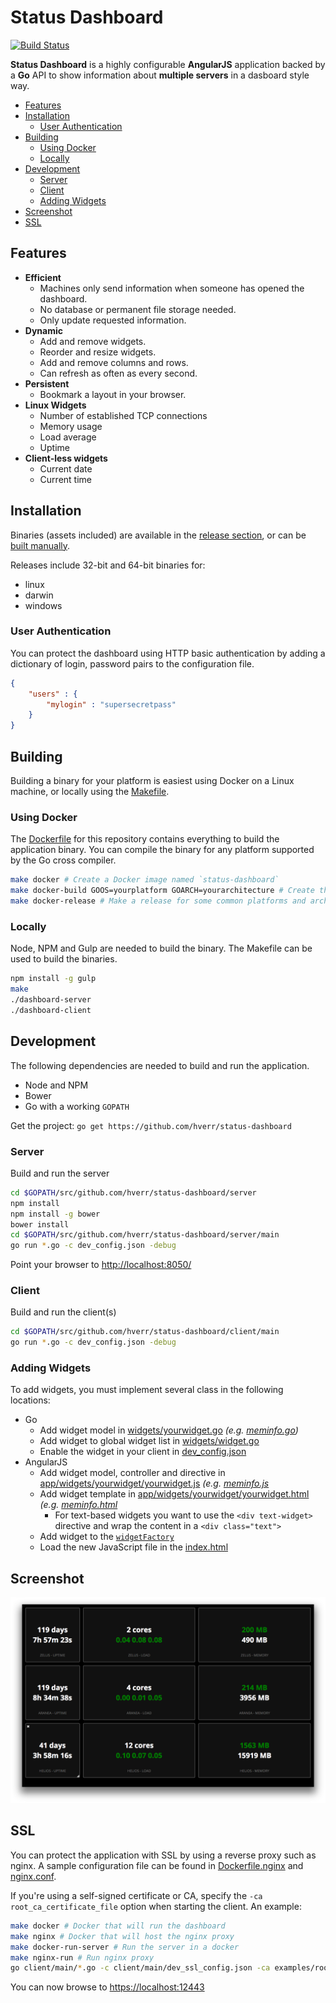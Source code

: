 # Status Dashboard
[![Build Status](https://travis-ci.org/hverr/status-dashboard.svg?branch=master)](https://travis-ci.org/hverr/status-dashboard)

**Status Dashboard** is a highly configurable **AngularJS** application backed by a **Go** API to show information about **multiple servers** in a dasboard style way.

 - [Features](#features)
 - [Installation](#installation)
   - [User Authentication](#user-authentication)
 - [Building](#building)
   - [Using Docker](#using-docker)
   - [Locally](#locally)
 - [Development](#development)
   - [Server](#server)
   - [Client](#client)
   - [Adding Widgets](#adding-widgets)
 - [Screenshot](#screenshot)
 - [SSL](#ssl)

## Features

 - **Efficient**
   - Machines only send information when someone has opened the dashboard.
   - No database or permanent file storage needed.
   - Only update requested information.
 - **Dynamic**
   - Add and remove widgets.
   - Reorder and resize widgets.
   - Add and remove columns and rows.
   - Can refresh as often as every second.
 - **Persistent**
   - Bookmark a layout in your browser.
 - **Linux Widgets**
   - Number of established TCP connections
   - Memory usage
   - Load average
   - Uptime
 - **Client-less widgets**
   - Current date
   - Current time

## Installation
Binaries (assets included) are available in the [release section](https://github.com/hverr/status-dashboard/releases), or can be [built manually](#building).

Releases include 32-bit and 64-bit binaries for:
 - linux
 - darwin
 - windows

### User Authentication
You can protect the dashboard using HTTP basic authentication by adding a dictionary of login, password pairs to the configuration file.

```json
{
    "users" : {
        "mylogin" : "supersecretpass"
    }
}
```

## Building
Building a binary for your platform is easiest using Docker on a Linux machine, or locally using the [Makefile](Makefile).

### Using Docker
The [Dockerfile](Dockerfile) for this repository contains everything to build the application binary. You can compile the binary for any platform supported by the Go cross compiler.

```sh
make docker # Create a Docker image named `status-dashboard`
make docker-build GOOS=yourplatform GOARCH=yourarchitecture # Create the binary
make docker-release # Make a release for some common platforms and architectures
```

### Locally
Node, NPM and Gulp are needed to build the binary. The Makefile can be used to build the binaries.

```sh
npm install -g gulp
make
./dashboard-server
./dashboard-client
```

## Development
The following dependencies are needed to build and run the application.

  - Node and NPM
  - Bower
  - Go with a working `GOPATH`

Get the project: `go get https://github.com/hverr/status-dashboard`

### Server

Build and run the server

```sh
cd $GOPATH/src/github.com/hverr/status-dashboard/server
npm install
npm install -g bower
bower install
cd $GOPATH/src/github.com/hverr/status-dashboard/server/main
go run *.go -c dev_config.json -debug
```

Point your browser to [http://localhost:8050/](http://localhost:8050)

### Client

Build and run the client(s)

```sh
cd $GOPATH/src/github.com/hverr/status-dashboard/client/main
go run *.go -c dev_config.json -debug
```

### Adding Widgets

To add widgets, you must implement several class in the following locations:

 - Go
   - Add widget model in [widgets/yourwidget.go](widgets/) *(e.g. [meminfo.go](widgets/meminfo.go))*
   - Add widget to global widget list in [widgets/widget.go](widgets/widget.go)
   - Enable the widget in your client in [dev_config.json](client/main/dev_config.json)
 - AngularJS
   - Add widget model, controller and directive in [app/widgets/yourwidget/yourwidget.js](app/widgets) *(e.g. [meminfo.js](app/widgets/meminfo/meminfo.js)*
   - Add widget template in [app/widgets/yourwidget/yourwidget.html](app/widgets) *(e.g. [meminfo.html](app/widgets/meminfo/meminfo.html)*
     - For text-based widgets you want to use the `<div text-widget>` directive and wrap the content in a `<div class="text">`
   - Add widget to the [`widgetFactory`](app/widgets/services.js)
   - Load the new JavaScript file in the [index.html](app/index.html)

## Screenshot
![Screenshot](screenshot.png)

## SSL
You can protect the application with SSL by using a reverse proxy such as nginx. A sample configuration file can be found in [Dockerfile.nginx](Dockerfile.nginx) and [nginx.conf](examples/nginx.conf).

If you're using a self-signed certificate or CA, specify the `-ca root_ca_certificate_file` option when starting the client. An example:

```sh
make docker # Docker that will run the dashboard
make nginx # Docker that will host the nginx proxy
make docker-run-server # Run the server in a docker
make nginx-run # Run nginx proxy
go client/main/*.go -c client/main/dev_ssl_config.json -ca examples/root_ca.pem
```

You can now browse to [https://localhost:12443](https://localhost:12443)
